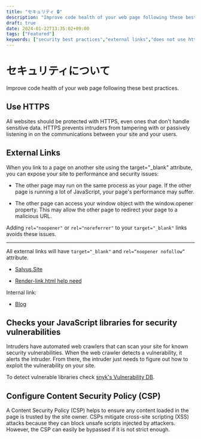 ```yaml
---
title: "セキュリティ 🔒"
description: "Improve code health of your web page following these best practices. Prevent security vulnerabilities"
draft: true
date: 2024-01-22T13:35:02+09:00
tags: ["Featured"]
keywords: ["security best practices","external links","does not use https","links to cross-origin destinations are unsafe","includes front-end JavaScript libraries with known security vulnerabilities","ensure CSP is effective against XSS attacks","Content Security Policy","csp"]
---
```


# セキュリティについて

Improve code health of your web page following these best practices.

## Use HTTPS

All websites should be protected with HTTPS, even ones that don't handle sensitive data. HTTPS prevents intruders from tampering with or passively listening in on the communications between your site and your users.

## External Links

When you link to a page on another site using the target="_blank" attribute, you can expose your site to performance and security issues:

- The other page may run on the same process as your page. If the other page is running a lot of JavaScript, your page's performance may suffer.

- The other page can access your window object with the window.opener property. This may allow the other page to redirect your page to a malicious URL.

Adding `rel="noopener"` or `rel="noreferrer"` to your `target="_blank"` links avoids these issues.

---

All external links will have `target="_blank"` and `rel=“noopener nofollow”` attribute.

- [Salvus.Site](https://salvus.site)

- [Render-link.html help need](https://discourse.gohugo.io/t/render-link-html-help-need/30006/3)

Internal link:

- [Blog](/blog/)

## Checks your JavaScript libraries for security vulnerabilities

Intruders have automated web crawlers that can scan your site for known security vulnerabilities. When the web crawler detects a vulnerability, it alerts the intruder. From there, the intruder just needs to figure out how to exploit the vulnerability on your site.

To detect vulnerable libraries check [snyk's Vulnerability DB](https://snyk.io/vuln?packageManager=all).

## Configure Content Security Policy (CSP)

A Content Security Policy (CSP) helps to ensure any content loaded in the page is trusted by the site owner. CSPs mitigate cross-site scripting (XSS) attacks because they can block unsafe scripts injected by attackers. However, the CSP can easily be bypassed if it is not strict enough.

